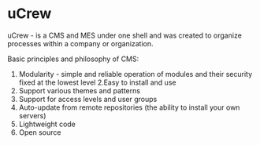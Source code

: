 # uCrew
uCrew - is a CMS and MES under one shell and was created to organize processes within a company or organization.

Basic principles and philosophy of CMS:
1. Modularity - simple and reliable operation of modules and their security fixed at the lowest level
2.Easy to install and use
3. Support various themes and patterns
4. Support for access levels and user groups
5. Auto-update from remote repositories (the ability to install your own servers)
6. Lightweight code
7. Open source